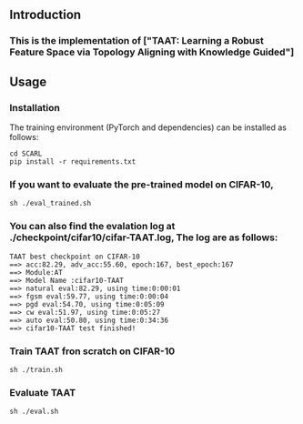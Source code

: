 
## Introduction
### This is the implementation of ["TAAT: Learning a Robust Feature Space via Topology Aligning with Knowledge Guided"]

## Usage
### Installation
The training environment (PyTorch and dependencies) can be installed as follows:
```
cd SCARL
pip install -r requirements.txt
```
### If you want to evaluate the pre-trained model on CIFAR-10, 
```
sh ./eval_trained.sh
```
### You can also find the evalation log at ./checkpoint/cifar10/cifar-TAAT.log, The log are as follows:
```
TAAT best checkpoint on CIFAR-10
==> acc:82.29, adv_acc:55.60, epoch:167, best_epoch:167
==> Module:AT
==> Model Name :cifar10-TAAT
==> natural eval:82.29, using time:0:00:01 
==> fgsm eval:59.77, using time:0:00:04 
==> pgd eval:54.70, using time:0:05:09 
==> cw eval:51.97, using time:0:05:27 
==> auto eval:50.80, using time:0:34:36 
==> cifar10-TAAT test finished!
```
### Train TAAT fron scratch on CIFAR-10
```
sh ./train.sh
```
### Evaluate TAAT
```
sh ./eval.sh
```
